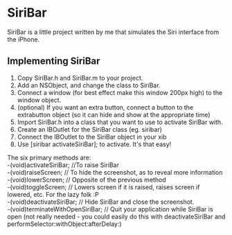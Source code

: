# SiriBar #

SiriBar is a little project written by me that simulates the Siri interface from the iPhone.

## Implementing SiriBar ##

1. Copy SiriBar.h and SiriBar.m to your project.
2. Add an NSObject, and change the class to SiriBar.
3. Connect a window (for best effect make this window 200px high) to the window object.
4. (optional) If you want an extra button, connect a button to the extrabutton object (so it can hide and show at the appropriate time)
5. Import SiriBar.h into a class that you want to use to activate SiriBar with.
6. Create an IBOutlet for the SiriBar class (eg. siribar)
7. Connect the IBOutlet to the SiriBar object in your xib
8. Use [siribar activateSiriBar]; to activate.
It's that easy!

The six primary methods are:  
-(void)activateSiriBar; //To raise SiriBar  
-(void)raiseScreen; // To hide the screenshot, as to reveal more information  
-(void)lowerScreen; // Opposite of the previous method  
-(void)toggleScreen; // Lowers screen if it is raised, raises screen if lowered, etc. For the lazy folk :P  
-(void)deactivateSiriBar; // Hide SiriBar and close the screenshot.  
-(void)terminateWithOpenSiriBar; // Quit your application while SiriBar is open (not really needed - you could easily do this with deactivateSiriBar and performSelector:withObject:afterDelay:)  
